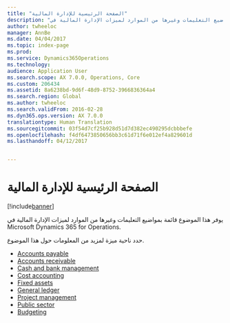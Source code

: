 ```yaml
---
title: "الصفحة الرئيسية للإدارة المالية"
description: "يوفر هذا الموضوع قائمة بمواضيع التعليمات وغيرها من الموارد لميزات الإدارة المالية في Microsoft Dynamics 365 for Operations."
author: twheeloc
manager: AnnBe
ms.date: 04/04/2017
ms.topic: index-page
ms.prod: 
ms.service: Dynamics365Operations
ms.technology: 
audience: Application User
ms.search.scope: AX 7.0.0, Operations, Core
ms.custom: 206434
ms.assetid: 8a6238bd-9d6f-48d9-8752-3966836364a4
ms.search.region: Global
ms.author: twheeloc
ms.search.validFrom: 2016-02-28
ms.dyn365.ops.version: AX 7.0.0
translationtype: Human Translation
ms.sourcegitcommit: 03f54d7cf25b928d51d7d382ec490295dcbbbefe
ms.openlocfilehash: f4df6473850656bb3c61d71f6e012ef4a829601d
ms.lasthandoff: 04/12/2017


---
```


# <a name="financial-management-home-page"></a>الصفحة الرئيسية للإدارة المالية

[!include[banner](includes/banner.md)]

يوفر هذا الموضوع قائمة بمواضيع التعليمات وغيرها من الموارد لميزات الإدارة المالية في Microsoft Dynamics 365 for Operations. 

حدد ناحية ميزة لمزيد من المعلومات حول هذا الموضوع.
- [Accounts payable](accounts-payable\accounts-payable.md) 
- [Accounts receivable](accounts-receivable\accounts-receivable.md) 
- [Cash and bank management](cash-bank-management\cash-bank-management.md)
- [Cost accounting](cost-accounting\cost-accounting-home-page.md)
- [Fixed assets](fixed-assets\fixed-assets.md)
- [General ledger](general-ledger\general-ledger.md) 
- [Project management](project-management\overview-project-management-accounting.md)
- [Public sector](public-sector\public-sector-functionality.md) 
- [Budgeting](budgeting\budgeting-overview.md) 


